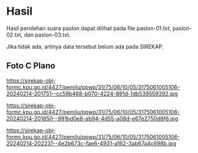 # Hasil

Hasil perolehan suara paslon dapat dilihat pada file paslon-01.txt, paslon-02.txt, dan paslon-03.txt.

Jika tidak ada, artinya data tersebut belum ada pada SIREKAP.

## Foto C Plano

https://sirekap-obj-formc.kpu.go.id/4427/pemilu/ppwp/31/75/06/10/05/3175061005106-20240214-201751--cc59b468-b070-4224-891d-1db539559392.jpg

https://sirekap-obj-formc.kpu.go.id/4427/pemilu/ppwp/31/75/06/10/05/3175061005106-20240214-201850--991bd0e8-ab94-4d55-a08d-e67e2750d8f6.jpg

https://sirekap-obj-formc.kpu.go.id/4427/pemilu/ppwp/31/75/06/10/05/3175061005106-20240214-202231--4e2b673c-fae6-4931-a162-3ab67a4c698b.jpg
